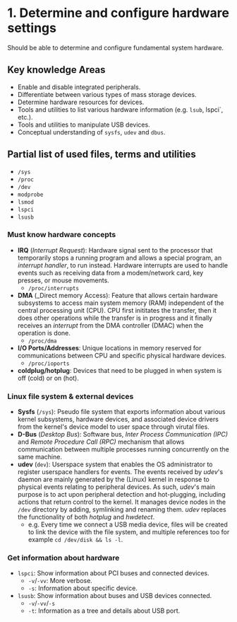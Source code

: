 # 1. Determine and configure hardware settings

Should be able to determine and configure fundamental system hardware.

## Key knowledge Areas

* Enable and disable integrated peripherals.
* Differentiate between various types of mass storage devices.
* Determine hardware resources for devices.
* Tools and utilities to list various hardware information (e.g. `lsub`, lspci`, etc.).
* Tools and utilities to manipulate USB devices.
* Conceptual understanding of `sysfs`, `udev` and `dbus`.

## Partial list of used files, terms and utilities

* `/sys`
* `/proc`
* `/dev`
* `modprobe`
* `lsmod`
* `lspci`
* `lsusb`

### Must know hardware concepts

* __IRQ__ (_Interrupt Request_): Hardware signal sent to the processor that temporarily stops a running program and allows a special program, an _interrupt handler_, to run instead. Hardware interrupts are used to handle events such as receiving data from a modem/network card, key presses, or mouse movements.
  * `/proc/interrupts`
* __DMA__ (_Direct memory Access): Feature that allows certain hardware subsystems to access main system memory (RAM) independent of the central processing unit (CPU). CPU first inititates the transfer, then it does other operations while the transfer is in progress and it finally receives an _interrupt_ from the DMA controller (DMAC) when the operation is done.
  * `/proc/dma`
* __I/O Ports/Addresses__: Unique locations in memory reserved for communications between CPU and specific physical hardware devices.
  * `/proc/ioports`
* __coldplug/hotplug__: Devices that need to be plugged in when system is off (cold) or on (hot).

### Linux file system & external devices

* __Sysfs__ (`/sys`): Pseudo file system that exports information about various kernel subsystems, hardware devices, and associated device drivers from the kernel's device model to user space through virutal files.
* __D-Bus__ (_Desktop Bus_): Software bus, _Inter Process Communication (IPC)_ and _Remote Procedure Call (RPC)_ mechanism that allows communication between multiple processes running concurrently on the same machine. 
* __udev__ (`dev`): Userspace system that enables the OS administrator to register userspace handlers for events. The events received by _udev_'s daemon are mainly generated by the (Linux) kernel in response to physical events relating to peripheral devices. As such, _udev_'s main purpose is to act upon peripheral detection and hot-plugging, including actions that return control to the kernel. It manages device nodes in the `/dev` directory by adding, symlinking and renaming them. _udev_ replaces the functionality of both _hotplug_ and _hwdetect_.
  * e.g. Every time we connect a USB media device, files will be created to link the device with the file system, and multiple references too for example `cd /dev/disk && ls -l`.

### Get information about hardware

* `lspci`: Show information about PCI buses and connected devices.
  * `-v`/`-vv`: More verbose.
  * `-s`: Information about specific device.
* `lsusb`: Show information about buses and USB devices connected.
  * `-v`/`-vv`/`-s`
  * `-t`: Information as a tree and details about USB port.

